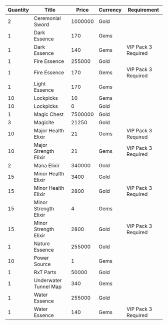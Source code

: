 | Quantity | Title | Price | Currency |  Requirement |
| -------- | ----- | ----- | -------- |  ----------- |
| 2 | Ceremonial Sword | 1000000 | Gold |  |
| 1 | Dark Essence | 170 | Gems |  |
| 1 | Dark Essence | 140 | Gems | VIP Pack 3 Required |
| 1 | Fire Essence | 255000 | Gold |  |
| 1 | Fire Essence | 170 | Gems | VIP Pack 3 Required |
| 1 | Light Essence | 170 | Gems |  |
| 10 | Lockpicks | 10 | Gems |  |
| 10 | Lockpicks | 0 | Gold |  |
| 1 | Magic Chest | 7500000 | Gold |  |
| 3 | Magicite | 21250 | Gold |  |
| 10 | Major Health Elixir | 21 | Gems | VIP Pack 3 Required |
| 10 | Major Strength Elixir | 21 | Gems | VIP Pack 3 Required |
| 2 | Mana Elixir | 340000 | Gold |  |
| 15 | Minor Health Elixir | 3400 | Gold |  |
| 15 | Minor Health Elixir | 2800 | Gold | VIP Pack 3 Required |
| 15 | Minor Strength Elixir | 4 | Gems |  |
| 15 | Minor Strength Elixir | 2800 | Gold | VIP Pack 3 Required |
| 1 | Nature Essence | 255000 | Gold |  |
| 10 | Power Source | 1 | Gems |  |
| 1 | RxT Parts | 50000 | Gold |  |
| 1 | Underwater Tunnel Map | 340 | Gems |  |
| 1 | Water Essence | 255000 | Gold |  |
| 1 | Water Essence | 140 | Gems | VIP Pack 3 Required |
